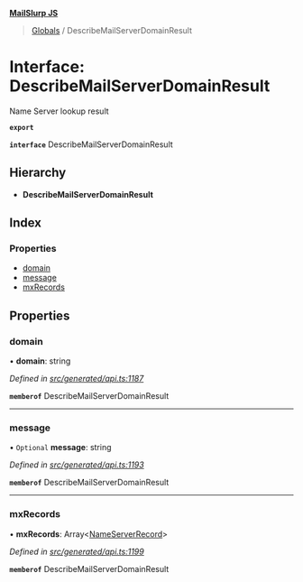 **[MailSlurp JS](../README.md)**

> [Globals](../README.md) / DescribeMailServerDomainResult

# Interface: DescribeMailServerDomainResult

Name Server lookup result

**`export`** 

**`interface`** DescribeMailServerDomainResult

## Hierarchy

* **DescribeMailServerDomainResult**

## Index

### Properties

* [domain](describemailserverdomainresult.md#domain)
* [message](describemailserverdomainresult.md#message)
* [mxRecords](describemailserverdomainresult.md#mxrecords)

## Properties

### domain

•  **domain**: string

*Defined in [src/generated/api.ts:1187](https://github.com/mailslurp/mailslurp-client/blob/8d5c17f/src/generated/api.ts#L1187)*

**`memberof`** DescribeMailServerDomainResult

___

### message

• `Optional` **message**: string

*Defined in [src/generated/api.ts:1193](https://github.com/mailslurp/mailslurp-client/blob/8d5c17f/src/generated/api.ts#L1193)*

**`memberof`** DescribeMailServerDomainResult

___

### mxRecords

•  **mxRecords**: Array\<[NameServerRecord](nameserverrecord.md)>

*Defined in [src/generated/api.ts:1199](https://github.com/mailslurp/mailslurp-client/blob/8d5c17f/src/generated/api.ts#L1199)*

**`memberof`** DescribeMailServerDomainResult
